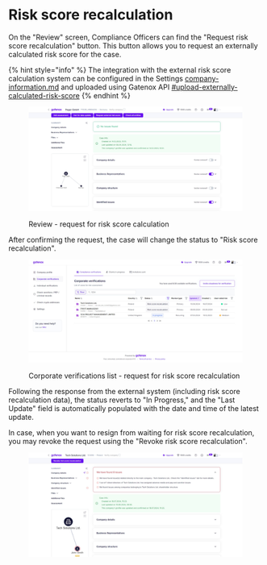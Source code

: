 # Risk score recalculation

On the "Review" screen, Compliance Officers can find the "Request risk score recalculation" button. This button allows you to request an externally calculated risk score for the case.

{% hint style="info" %}
The integration with the external risk score calculation system can be configured in the Settings [company-information.md](../../general-settings/company-information.md "mention") and uploaded using Gatenox API [#upload-externally-calculated-risk-score](../../gatenox-api/api-reference/corporate-verifications.md#upload-externally-calculated-risk-score "mention")
{% endhint %}

<figure><img src="../../.gitbook/assets/Review company - request for risk score.png" alt=""><figcaption><p>Review - request for risk score calculation</p></figcaption></figure>

After confirming the request, the case will change the status to "Risk score recalculation".

<figure><img src="../../.gitbook/assets/Corporate verifications - risk score recalculation.png" alt=""><figcaption><p>Corporate verifications list - request for risk score recalculation</p></figcaption></figure>

Following the response from the external system (including risk score recalculation data), the status reverts to "In Progress," and the "Last Update" field is automatically populated with the date and time of the latest update.

In case, when you want to resign from waiting for risk score recalculation, you may revoke the request using the "Revoke risk score recalculation".&#x20;

<figure><img src="../../.gitbook/assets/Review company - revoke requestfor risk score.png" alt=""><figcaption></figcaption></figure>
